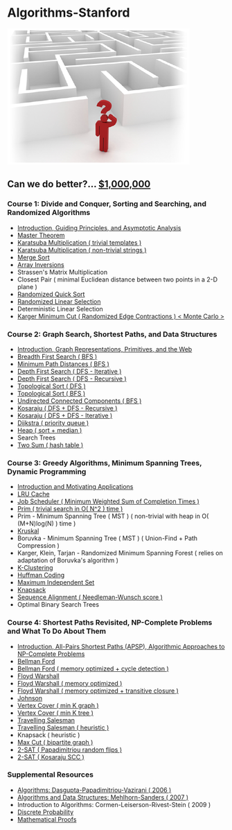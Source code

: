 # Algorithms-Stanford

![Can We Do Better?](documentation/can_we_do_better.png)
## Can we do better?... [$1,000,000](https://en.wikipedia.org/wiki/Millennium_Prize_Problems#P_versus_NP)

### Course 1: Divide and Conquer, Sorting and Searching, and Randomized Algorithms
  * [Introduction, Guiding Principles, and Asymptotic Analysis](https://github.com/claytonjwong/Algorithms-Stanford/tree/master/documentation/introduction)
  * [Master Theorem](https://github.com/claytonjwong/Algorithms-Stanford/tree/master/documentation/master_theorem)
  * [Karatsuba Multiplication ( trivial templates )](https://github.com/claytonjwong/Algorithms-Stanford/tree/master/course1/karatsuba_multiplication)
  * [Karatsuba Multiplication ( non-trivial strings )](https://github.com/claytonjwong/Algorithms-Stanford/tree/master/course1/karatsuba_multi_string)
  * [Merge Sort](https://github.com/claytonjwong/Algorithms-Stanford/tree/master/course1/merge_sort)
  * [Array Inversions](https://github.com/claytonjwong/Algorithms-Stanford/tree/master/course1/array_inversions)
  * Strassen's Matrix Multiplication
  * Closest Pair ( minimal Euclidean distance between two points in a 2-D plane )
  * [Randomized Quick Sort](https://github.com/claytonjwong/Algorithms-Stanford/tree/master/course1/quick_sort)
  * [Randomized Linear Selection](https://github.com/claytonjwong/Algorithms-Stanford/tree/master/course1/r_select)
  * Deterministic Linear Selection
  * [Karger Minimum Cut ( Randomized Edge Contractions ) < Monte Carlo >](https://github.com/claytonjwong/Algorithms-Stanford/tree/master/course1/karger_min_cut)
  
### Course 2: Graph Search, Shortest Paths, and Data Structures
  * [Introduction, Graph Representations, Primitives, and the Web](https://github.com/claytonjwong/Algorithms-Stanford/tree/master/documentation/graphs)
  * [Breadth First Search ( BFS )](https://github.com/claytonjwong/Algorithms-Stanford/tree/master/course2/bfs)
  * [Minimum Path Distances ( BFS )](https://github.com/claytonjwong/Algorithms-Stanford/tree/master/course2/bfs_min_path_dist)
  * [Depth First Search ( DFS - Iterative )](https://github.com/claytonjwong/Algorithms-Stanford/tree/master/course2/dfs)
  * [Depth First Search ( DFS - Recursive )](https://github.com/claytonjwong/Algorithms-Stanford/tree/master/course2/dfs_rec)
  * [Topological Sort ( DFS )](https://github.com/claytonjwong/Algorithms-Stanford/tree/master/course2/topo_sort)
  * [Topological Sort ( BFS )](https://github.com/claytonjwong/Algorithms-Stanford/tree/master/course2/topo_sort_prune_bfs)
  * [Undirected Connected Components ( BFS )](https://github.com/claytonjwong/Algorithms-Stanford/tree/master/course2/ucc)
  * [Kosaraju ( DFS + DFS - Recursive )](https://github.com/claytonjwong/Algorithms-Stanford/tree/master/course2/kosaraju_rec)
  * [Kosaraju ( DFS + DFS - Iterative )](https://github.com/claytonjwong/Algorithms-Stanford/tree/master/course2/kosaraju_itr)
  * [Dijkstra ( priority queue )](https://github.com/claytonjwong/Algorithms-Stanford/tree/master/course2/dijkstra)
  * [Heap ( sort + median )](https://github.com/claytonjwong/Algorithms-Stanford/tree/master/course2/heap)
  * Search Trees
  * [Two Sum ( hash table )](https://github.com/claytonjwong/Algorithms-Stanford/tree/master/course2/two_sum)
  
### Course 3: Greedy Algorithms, Minimum Spanning Trees, Dynamic Programming
  * [Introduction and Motivating Applications](https://github.com/claytonjwong/Algorithms-Stanford/tree/master/documentation/greedy_mst_dp)
  * [LRU Cache](https://github.com/claytonjwong/Algorithms-Stanford/tree/master/course3/LRU_cache)
  * [Job Scheduler ( Minimum Weighted Sum of Completion Times )](https://github.com/claytonjwong/Algorithms-Stanford/tree/master/course3/schedule_jobs)
  * [Prim ( trivial search in O( N^2 ) time )](https://github.com/claytonjwong/Algorithms-Stanford/tree/master/course3/prim_mst)
  * Prim - Minimum Spanning Tree ( MST ) ( non-trivial with heap in O( (M+N)log(N) ) time )
  * [Kruskal](https://github.com/claytonjwong/Algorithms-Stanford/tree/master/course3/kruskal_mst)
  * Boruvka - Minimum Spanning Tree ( MST ) ( Union-Find + Path Compression )
  * Karger, Klein, Tarjan - Randomized Minimum Spanning Forest ( relies on adaptation of Boruvka's algorithm ) 
  * [K-Clustering](https://github.com/claytonjwong/Algorithms-Stanford/tree/master/course3/clustering)
  * [Huffman Coding](https://github.com/claytonjwong/Algorithms-Stanford/tree/master/course3/huffman)
  * [Maximum Independent Set](https://github.com/claytonjwong/Algorithms-Stanford/tree/master/course3/max_independent_set)
  * [Knapsack](https://github.com/claytonjwong/Algorithms-Stanford/tree/master/course3/knapsack)
  * [Sequence Alignment ( Needleman-Wunsch score )](https://github.com/claytonjwong/Algorithms-Stanford/tree/master/course3/sequence_alignment)
  * Optimal Binary Search Trees
  
### Course 4: Shortest Paths Revisited, NP-Complete Problems and What To Do About Them
  * [Introduction, All-Pairs Shortest Paths (APSP), Algorithmic Approaches to NP-Complete Problems](https://github.com/claytonjwong/Algorithms-Stanford/tree/master/documentation/apsp_npc)
  * [Bellman Ford](https://github.com/claytonjwong/Algorithms-Stanford/tree/master/course4/bellman_ford)
  * [Bellman Ford ( memory optimized + cycle detection )](https://github.com/claytonjwong/Algorithms-Stanford/tree/master/course4/bellman_ford_memopt)
  * [Floyd Warshall](https://github.com/claytonjwong/Algorithms-Stanford/tree/master/course4/floyd_warshall)
  * [Floyd Warshall ( memory optimized )](https://github.com/claytonjwong/Algorithms-Stanford/tree/master/course4/floyd_warshall_memopt)
  * [Floyd Warshall ( memory optimized + transitive closure )](https://github.com/claytonjwong/Algorithms-Stanford/tree/master/course4/transitive_closure)
  * [Johnson](https://github.com/claytonjwong/Algorithms-Stanford/tree/master/course4/johnson)
  * [Vertex Cover ( min K graph )](https://github.com/claytonjwong/Algorithms-Stanford/tree/master/course4/vertex_cover_k_graph)
  * [Vertex Cover ( min K tree )](https://github.com/claytonjwong/Algorithms-Stanford/tree/master/course4/vertex_cover_k_tree)
  * [Travelling Salesman](https://github.com/claytonjwong/Algorithms-Stanford/tree/master/course4/travelling_salesman)
  * [Travelling Salesman ( heuristic )](https://github.com/claytonjwong/Algorithms-Stanford/tree/master/course4/travelling_salesman_nn)
  * Knapsack ( heuristic )
  * [Max Cut ( bipartite graph )](https://github.com/claytonjwong/Algorithms-Stanford/tree/master/course4/bipartite_graph)
  * [2-SAT ( Papadimitriou random flips )](https://github.com/claytonjwong/Algorithms-Stanford/tree/master/course4/2sat)
  * [2-SAT ( Kosaraju SCC )](https://github.com/claytonjwong/Algorithms-Stanford/tree/master/course4/2sat_scc)

### Supplemental Resources
  * [Algorithms: Dasgupta-Papadimitriou-Vazirani ( 2006 )](https://github.com/claytonjwong/Algorithms-Stanford/tree/master/documentation/Dasgupta-Papadimitriou-Vazirani.pdf)
  * [Algorithms and Data Structures: Mehlhorn-Sanders ( 2007 )](https://github.com/claytonjwong/Algorithms-Stanford/tree/master/documentation/Mehlhorn-Sanders-Toolbox.pdf)
  * Introduction to Algorithms: Cormen-Leiserson-Rivest-Stein ( 2009 )
  * [Discrete Probability](https://en.wikibooks.org/wiki/High_School_Mathematics_Extensions/Discrete_Probability)
  * [Mathematical Proofs](https://en.wikibooks.org/wiki/High_School_Mathematics_Extensions/Mathematical_Proofs)
  